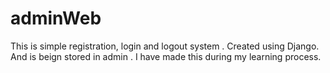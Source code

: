 # adminWeb
This is simple registration, login and logout system . Created using Django. And is beign stored in admin . I have made this during my learning process.

